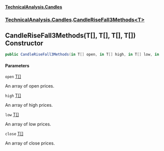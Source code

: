 #### [TechnicalAnalysis.Candles](TechnicalAnalysis.Candles.md 'TechnicalAnalysis.Candles')
### [TechnicalAnalysis.Candles](TechnicalAnalysis.Candles.md#TechnicalAnalysis.Candles 'TechnicalAnalysis.Candles').[CandleRiseFall3Methods&lt;T&gt;](CandleRiseFall3Methods_T_.md 'TechnicalAnalysis.Candles.CandleRiseFall3Methods<T>')

## CandleRiseFall3Methods(T[], T[], T[], T[]) Constructor

```csharp
public CandleRiseFall3Methods(in T[] open, in T[] high, in T[] low, in T[] close);
```
#### Parameters

<a name='TechnicalAnalysis.Candles.CandleRiseFall3Methods_T_.CandleRiseFall3Methods(T[],T[],T[],T[]).open'></a>

`open` [T](CandleRiseFall3Methods_T_.md#TechnicalAnalysis.Candles.CandleRiseFall3Methods_T_.T 'TechnicalAnalysis.Candles.CandleRiseFall3Methods<T>.T')[[]](https://docs.microsoft.com/en-us/dotnet/api/System.Array 'System.Array')

An array of open prices.

<a name='TechnicalAnalysis.Candles.CandleRiseFall3Methods_T_.CandleRiseFall3Methods(T[],T[],T[],T[]).high'></a>

`high` [T](CandleRiseFall3Methods_T_.md#TechnicalAnalysis.Candles.CandleRiseFall3Methods_T_.T 'TechnicalAnalysis.Candles.CandleRiseFall3Methods<T>.T')[[]](https://docs.microsoft.com/en-us/dotnet/api/System.Array 'System.Array')

An array of high prices.

<a name='TechnicalAnalysis.Candles.CandleRiseFall3Methods_T_.CandleRiseFall3Methods(T[],T[],T[],T[]).low'></a>

`low` [T](CandleRiseFall3Methods_T_.md#TechnicalAnalysis.Candles.CandleRiseFall3Methods_T_.T 'TechnicalAnalysis.Candles.CandleRiseFall3Methods<T>.T')[[]](https://docs.microsoft.com/en-us/dotnet/api/System.Array 'System.Array')

An array of low prices.

<a name='TechnicalAnalysis.Candles.CandleRiseFall3Methods_T_.CandleRiseFall3Methods(T[],T[],T[],T[]).close'></a>

`close` [T](CandleRiseFall3Methods_T_.md#TechnicalAnalysis.Candles.CandleRiseFall3Methods_T_.T 'TechnicalAnalysis.Candles.CandleRiseFall3Methods<T>.T')[[]](https://docs.microsoft.com/en-us/dotnet/api/System.Array 'System.Array')

An array of close prices.